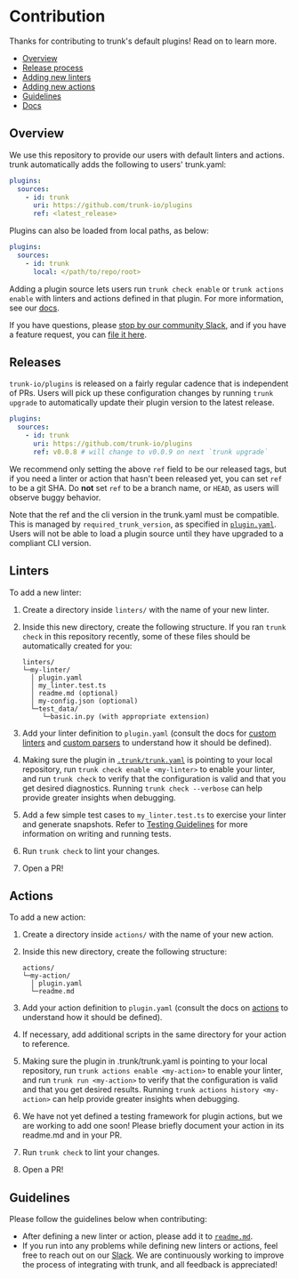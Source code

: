 # Contribution

Thanks for contributing to trunk's default plugins! Read on to learn more.

- [Overview](#overview)
- [Release process](#releases)
- [Adding new linters](#linters)
- [Adding new actions](#actions)
- [Guidelines](#guidelines)
- [Docs](https://docs.trunk.io)

## Overview

We use this repository to provide our users with default linters and actions. trunk automatically
adds the following to users' trunk.yaml:

```yaml
plugins:
  sources:
    - id: trunk
      uri: https://github.com/trunk-io/plugins
      ref: <latest_release>
```

Plugins can also be loaded from local paths, as below:

```yaml
plugins:
  sources:
    - id: trunk
      local: </path/to/repo/root>
```

Adding a plugin source lets users run `trunk check enable` or `trunk actions enable` with linters
and actions defined in that plugin. For more information, see our
[docs](https://docs.trunk.io/docs/plugins).

If you have questions, please [stop by our community Slack](https://slack.trunk.io/), and if you
have a feature request, you can [file it here](https://features.trunk.io/).

## Releases

`trunk-io/plugins` is released on a fairly regular cadence that is independent of PRs. Users will
pick up these configuration changes by running `trunk upgrade` to automatically update their plugin
version to the latest release.

```yaml
plugins:
  sources:
    - id: trunk
      uri: https://github.com/trunk-io/plugins
      ref: v0.0.8 # will change to v0.0.9 on next `trunk upgrade`
```

We recommend only setting the above `ref` field to be our released tags, but if you need a linter or
action that hasn't been released yet, you can set `ref` to be a git SHA. Do **not** set `ref` to be
a branch name, or `HEAD`, as users will observe buggy behavior.

Note that the ref and the cli version in the trunk.yaml must be compatible. This is managed by
`required_trunk_version`, as specified in [`plugin.yaml`](plugin.yaml). Users will not be able to
load a plugin source until they have upgraded to a compliant CLI version.

## Linters

To add a new linter:

1. Create a directory inside `linters/` with the name of your new linter.
2. Inside this new directory, create the following structure. If you ran `trunk check` in this
   repository recently, some of these files should be automatically created for you:

   ```text
   linters/
   └─my-linter/
     │ plugin.yaml
     │ my_linter.test.ts
     │ readme.md (optional)
     │ my-config.json (optional)
     └─test_data/
        └─basic.in.py (with appropriate extension)
   ```

3. Add your linter definition to `plugin.yaml` (consult the docs for [custom linters] and [custom
   parsers] to understand how it should be defined).
4. Making sure the plugin in [`.trunk/trunk.yaml`](.trunk/trunk.yaml) is pointing to your local
   repository, run `trunk check enable <my-linter>` to enable your linter, and run `trunk check` to
   verify that the configuration is valid and that you get desired diagnostics. Running
   `trunk check --verbose` can help provide greater insights when debugging.
5. Add a few simple test cases to `my_linter.test.ts` to exercise your linter and generate
   snapshots. Refer to [Testing Guidelines](tests/readme.md) for more information on writing and
   running tests.
6. Run `trunk check` to lint your changes.
7. Open a PR!

[custom linters]: https://docs.trunk.io/docs/check-custom-linters
[custom parsers]: https://docs.trunk.io/docs/custom-parsers

## Actions

To add a new action:

1. Create a directory inside `actions/` with the name of your new action.
2. Inside this new directory, create the following structure:

   ```text
   actions/
   └─my-action/
     │ plugin.yaml
     └─readme.md
   ```

3. Add your action definition to `plugin.yaml` (consult the docs on [actions] to understand how it
   should be defined).
4. If necessary, add additional scripts in the same directory for your action to reference.
5. Making sure the plugin in .trunk/trunk.yaml is pointing to your local repository, run
   `trunk actions enable <my-action>` to enable your linter, and run `trunk run <my-action>` to
   verify that the configuration is valid and that you get desired results. Running
   `trunk actions history <my-action>` can help provide greater insights when debugging.
6. We have not yet defined a testing framework for plugin actions, but we are working to add one
   soon! Please briefly document your action in its readme.md and in your PR.
7. Run `trunk check` to lint your changes.
8. Open a PR!

[actions]: https://docs.trunk.io/docs/actions

## Guidelines

Please follow the guidelines below when contributing:

- After defining a new linter or action, please add it to [`readme.md`](readme.md).
- If you run into any problems while defining new linters or actions, feel free to reach out on our
  [Slack](https://slack.trunk.io/). We are continuously working to improve the process of
  integrating with trunk, and all feedback is appreciated!

